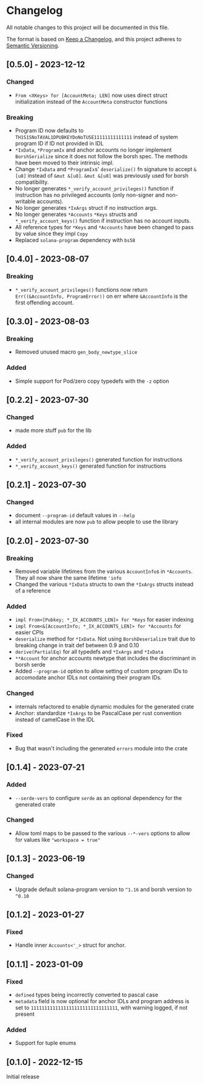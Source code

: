 # Changelog

All notable changes to this project will be documented in this file.

The format is based on [Keep a Changelog](https://keepachangelog.com/en/1.0.0/),
and this project adheres to [Semantic Versioning](https://semver.org/spec/v2.0.0.html).

## [0.5.0] - 2023-12-12

### Changed

- `From <XKeys> for [AccountMeta; LEN]` now uses direct struct initialization instead of the `AccountMeta` constructor functions

### Breaking

- Program ID now defaults to `TH1S1SNoTAVAL1DPUBKEYDoNoTUSE11111111111111` instead of system program ID if ID not provided in IDL
- `*IxData`, `*ProgramIx` and anchor accounts no longer implement `BorshSerialize` since it does not follow the borsh spec. The methods have been moved to their intrinsic impl.
- Change `*IxData` and `*ProgramIx`s' `deserialize()` fn signature to accept `&[u8]` instead of `&mut &[u8]`. `&mut &[u8]` was previously used for borsh compatibility.
- No longer generates `*_verify_account_privileges()` function if instruction has no privileged accounts (only non-signer and non-writable accounts).
- No longer generates `*IxArgs` struct if no instruction args.
- No longer generates `*Accounts` `*Keys` structs and `*_verify_account_keys()` function if instruction has no account inputs.
- All reference types for `*Keys` and `*Accounts` have been changed to pass by value since they impl `Copy`
- Replaced `solana-program` dependency with `bs58`

## [0.4.0] - 2023-08-07

### Breaking

- `*_verify_account_privileges()` functions now return `Err((&AccountInfo, ProgramError))` on err where `&AccountInfo` is the first offending account.

## [0.3.0] - 2023-08-03

### Breaking

- Removed unused macro `gen_body_newtype_slice`

### Added

- Simple support for Pod/zero copy typedefs with the `-z` option

## [0.2.2] - 2023-07-30

### Changed

- made more stuff `pub` for the lib

### Added

- `*_verify_account_privileges()` generated function for instructions
- `*_verify_account_keys()` generated function for instructions

## [0.2.1] - 2023-07-30

### Changed

- document `--program-id` default values in `--help`
- all internal modules are now `pub` to allow people to use the library

## [0.2.0] - 2023-07-30

### Breaking

- Removed variable lifetimes from the various `AccountInfo`s in `*Accounts`. They all now share the same lifetime `'info`
- Changed the various `*IxData` structs to own the `*IxArgs` structs instead of a reference

### Added

- `impl From<[Pubkey; *_IX_ACCOUNTS_LEN]> for *Keys` for easier indexing
- `impl From<&[AccountInfo; *_IX_ACCOUNTS_LEN]> for *Accounts` for easier CPIs
- `deserialize` method for `*IxData`. Not using `BorshDeserialize` trait due to breaking change in trait def between 0.9 and 0.10
- `derive(PartialEq)` for all typedefs and `*IxArgs` and `*IxData`
- `**Account` for anchor accounts newtype that includes the discriminant in borsh serde
- Added `--program-id` option to allow setting of custom program IDs to accomodate anchor IDLs not containing their program IDs.

### Changed

- internals refactored to enable dynamic modules for the generated crate
- Anchor: standardize `*IxArgs` to be PascalCase per rust convention instead of camelCase in the IDL

### Fixed

- Bug that wasn't including the generated `errors` module into the crate

## [0.1.4] - 2023-07-21

### Added

- `--serde-vers` to configure `serde` as an optional dependency for the generated crate

### Changed

- Allow toml maps to be passed to the various `--*-vers` options to allow for values like `"workspace = true"`

## [0.1.3] - 2023-06-19

### Changed

- Upgrade default solana-program version to `^1.16` and borsh version to `^0.10`

## [0.1.2] - 2023-01-27

### Fixed

- Handle inner `Accounts<'_>` struct for anchor.

## [0.1.1] - 2023-01-09

### Fixed

- `defined` types being incorrectly converted to pascal case
- `metadata` field is now optional for anchor IDLs and program address is set to `11111111111111111111111111111111`, with warning logged, if not present

### Added

- Support for tuple enums

## [0.1.0] - 2022-12-15

Initial release
